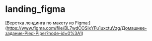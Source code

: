 # landing_figma
[Верстка лендинга по макету из Figma:] (https://www.figma.com/file/BL7wdCOSIxYFu1uxctuVzg/Домашнее-задание-Pied-Piper?node-id=0%3A1)
